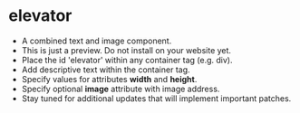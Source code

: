 # elevator
- A combined text and image component.
- This is just a preview. Do not install on your website yet.
- Place the id 'elevator' within any container tag (e.g. div).
- Add descriptive text within the container tag.
- Specify values for attributes **width** and **height**.
- Specify optional **image** attribute with image address.
- Stay tuned for additional updates that will implement important patches. 
